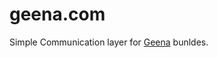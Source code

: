 geena.com
=================

Simple Communication layer for [Geena](https://github.com/rhinostone/geena) bunldes.
